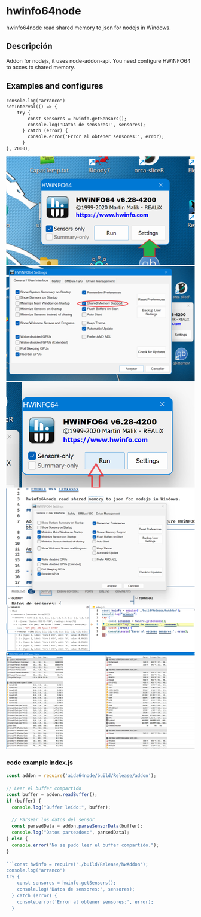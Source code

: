 # hwinfo64node

hwinfo64node read shared memory to json for nodejs in Windows.

## Descripción

Addon for nodejs, it uses node-addon-api. You need configure HWiNFO64 to acces to shared memory.

## Examples and configures
```const hwinfo = require('./build/Release/hwAddon');
console.log("arranco")
setInterval(() => {
    try {
        const sensores = hwinfo.getSensors();
        console.log('Datos de sensores:', sensores);
      } catch (error) {
        console.error('Error al obtener sensores:', error);
      }
}, 2000);
```
![1](https://github.com/zaramagasoft/hwinfo64node/blob/master/img/1.png)
![2](https://github.com/zaramagasoft/hwinfo64node/blob/master/img/2.png)
![3](https://github.com/zaramagasoft/hwinfo64node/blob/master/img/3.png)
![Hwinfo64support](https://github.com/zaramagasoft/hwinfo64node/blob/master/img/Hwinfo64support.png)
![json](https://github.com/zaramagasoft/hwinfo64node/blob/master/img/json.png)
![sensorsView](https://github.com/zaramagasoft/hwinfo64node/blob/master/img/sensorsViews.png)


### code example index.js


```javascript
const addon = require('aida64node/build/Release/addon');

// Leer el buffer compartido
const buffer = addon.readBuffer();
if (buffer) {
  console.log("Buffer leído:", buffer);

  // Parsear los datos del sensor
  const parsedData = addon.parseSensorData(buffer);
  console.log("Datos parseados:", parsedData);
} else {
  console.error("No se pudo leer el buffer compartido.");
}

```const hwinfo = require('./build/Release/hwAddon');
console.log("arranco")
try {
    const sensores = hwinfo.getSensors();
    console.log('Datos de sensores:', sensores);
  } catch (error) {
    console.error('Error al obtener sensores:', error);
  }
  ```

